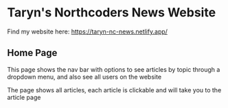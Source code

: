 <h1>Taryn's Northcoders News Website </h1>

Find my website here:
https://taryn-nc-news.netlify.app/

<h2>Home Page</h2>
<p>This page shows the nav bar with options to see articles by topic through a dropdown menu, and also see all users on the website</p>
<p>The page shows all articles, each article is clickable and will take you to the article page</p>

<h2></h2>
